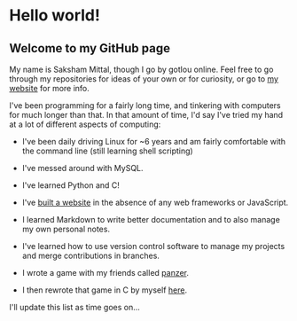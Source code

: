 # Hello world!

## Welcome to my GitHub page

My name is Saksham Mittal, though I go by gotlou online. Feel free to go through my repositories for ideas of your own or for curiosity, or go to [my website](https://gotlougit.github.io) for more info.

I've been programming for a fairly long time, and tinkering with computers for much longer than that. In that amount of time, I'd say I've tried my hand at a lot of different aspects of computing:

- I've been daily driving Linux for ~6 years and am fairly comfortable with the command line (still learning shell scripting)

- I've messed around with MySQL.

- I've learned Python and C!

- I've [built a website](https://gotlougit.github.io) in the absence of any web frameworks or JavaScript.

- I learned Markdown to write better documentation and to also manage my own personal notes.

- I've learned how to use version control software to manage my projects and merge contributions in branches.

- I wrote a game with my friends called [panzer](https://github.com/gotlougit/panzer).

- I then rewrote that game in C by myself [here](https://github.com/gotlougit/cpanzer).

I'll update this list as time goes on...
